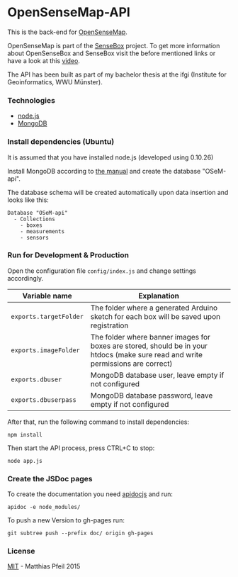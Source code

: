 OpenSenseMap-API
================
This is the back-end for [OpenSenseMap](http://opensensemap.org).

OpenSenseMap is part of the [SenseBox](http//sensebox.de) project.
To get more information about OpenSenseBox and SenseBox visit the before mentioned links or have a look at this [video](https://www.youtube.com/watch?v=uTOWYa42_rI).

The API has been built as part of my bachelor thesis at the ifgi (Institute for Geoinformatics, WWU Münster).

### Technologies

* [node.js]
* [MongoDB]

### Install dependencies (Ubuntu)

It is assumed that you have installed node.js (developed using 0.10.26)

Install MongoDB according to [the manual](http://docs.mongodb.org/manual/installation/) and create the database "OSeM-api".

The database schema will be created automatically upon data insertion and looks like this:
```
Database "OSeM-api"
  - Collections
    - boxes
    - measurements
    - sensors
```

### Run for Development & Production

Open the configuration file ```config/index.js``` and change settings accordingly.

|Variable name             | Explanation|
|--------------------------|---------------|
|```exports.targetFolder```|The folder where a generated Arduino sketch for each box will be saved upon registration|
|```exports.imageFolder``` |The folder where banner images for boxes are stored, should be in your htdocs (make sure read and write permissions are correct)|
|```exports.dbuser```      |MongoDB database user, leave empty if not configured|
|```exports.dbuserpass```  |MongoDB database password, leave empty if not configured|

After that, run the following command to install dependencies:

```npm install```

Then start the API process, press CTRL+C to stop:

```
node app.js
```

### Create the JSDoc pages

To create the documentation you need [apidocjs](http://apidocjs.com/) and run:
```
apidoc -e node_modules/
```

To push a new Version to gh-pages run:
```
git subtree push --prefix doc/ origin gh-pages
```

### License

[MIT](license.md) - Matthias Pfeil 2015

[node.js]:http://nodejs.org/
[MongoDB]:http://www.mongodb.com/
